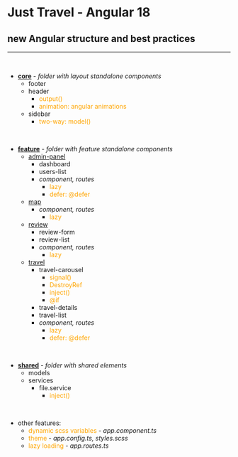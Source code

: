 # Just Travel - Angular 18

## new Angular structure and best practices

---------------------
<style>
x { color: orange }
g { color: gold }
</style>

<br>

* **[core](app/src/app/core)** - _folder with layout standalone components_
    * footer
    * header
        * <x>output()</x>
        * <x>animation: angular animations</x>
    * sidebar
        * <x>two-way: model()</x>

<br>

* **[feature](app/src/app/feature)** - _folder with feature standalone components_
    * [admin-panel](app/src/app/feature/admin-panel)
        * dashboard
        * users-list
        * _component, routes_
            * <x>lazy</x>
            * <x>defer: @defer</x>
    * [map](app/src/app/feature/map)
        * _component, routes_
            * <x>lazy</x>
    * [review](app/src/app/feature/review)
        * review-form
        * review-list
        * _component, routes_
            * <x>lazy</x>
    * [travel](app/src/app/feature/travel)
        * travel-carousel
          * <x>signal()</x>
          * <x>DestroyRef</x>
          * <x>inject()</x>
          * <x>@if</x>
        * travel-details
        * travel-list
        * _component, routes_
            * <x>lazy</x>
            * <x>defer: @defer</x>

<br>

* **[shared](app/src/app/shared)** - _folder with shared elements_  
    * models
    * services
      * file.service
        * <x>inject()</x>

<br>

* other features:
    * <x>dynamic scss variables</x> - _app.component.ts_
    * <x>theme</x> - _app.config.ts, styles.scss_   
    * <x>lazy loading</x> - _app.routes.ts_   
